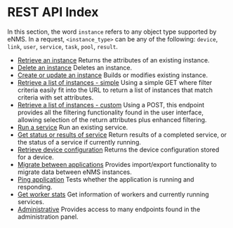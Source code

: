 # REST API Index

In this section, the word `instance` refers to any object type supported
by eNMS. In a request, `<instance_type>` can be any of the following:
`device`, `link`, `user`, `service`, `task`, `pool`, `result`.



- [Retrieve an instance](endpoint_types/retrieve_instance.md) 
  Returns the attributes of an existing instance.
- [Delete an instance](endpoint_types/delete_instance.md) 
  Deletes an instance.
- [Create or update an instance](endpoint_types/create_update_instance.md) 
  Builds or modifies existing instance.
- [Retrieve a list of instances - simple](endpoint_types/retrieve_list_instance_simple.md) 
  Using a simple GET where filter criteria easily fit into the URL to return a
  list of instances that match criteria with set attributes.
- [Retrieve a list of instances - custom](endpoint_types/retrieve_list_instance_custom.md) 
  Using a POST, this endpoint provides all the filtering functionality found in
  the user interface, allowing selection of the return attributes plus enhanced
  filtering.
- [Run a service](endpoint_types/run_service.md) 
  Run an existing service.
- [Get status or results of service](endpoint_types/results_service.md) 
  Return results of a completed service, or the status of a service if
  currently running.
- [Retrieve device configuration](endpoint_types/device_config.md) 
  Returns the device configuration stored for a device. 
- [Migrate between applications](endpoint_types/migrate.md) 
  Provides import/export functionality to migrate data between eNMS instances.
- [Ping application](endpoint_types/ping.md) 
  Tests whether the application is running and responding.
- [Get worker stats](endpoint_types/workers.md) 
  Get information of workers and currently running services.
- [Administrative](endpoint_types/admin.md) 
  Provides access to many endpoints found in the administration panel.


  









